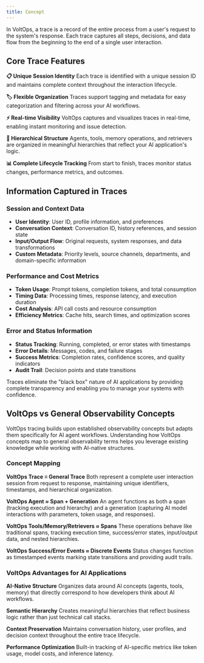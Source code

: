 ```yaml
---
title: Concept
---
```


In VoltOps, a trace is a record of the entire process from a user's request to the system's response. Each trace captures all steps, decisions, and data flow from the beginning to the end of a single user interaction.

## Core Trace Features

**📋 Unique Session Identity**
Each trace is identified with a unique session ID and maintains complete context throughout the interaction lifecycle.

**🏷️ Flexible Organization**
Traces support tagging and metadata for easy categorization and filtering across your AI workflows.

**⚡ Real-time Visibility**
VoltOps captures and visualizes traces in real-time, enabling instant monitoring and issue detection.

**🔗 Hierarchical Structure**
Agents, tools, memory operations, and retrievers are organized in meaningful hierarchies that reflect your AI application's logic.

**📊 Complete Lifecycle Tracking**
From start to finish, traces monitor status changes, performance metrics, and outcomes.

## Information Captured in Traces

### Session and Context Data

- **User Identity**: User ID, profile information, and preferences
- **Conversation Context**: Conversation ID, history references, and session state
- **Input/Output Flow**: Original requests, system responses, and data transformations
- **Custom Metadata**: Priority levels, source channels, departments, and domain-specific information

### Performance and Cost Metrics

- **Token Usage**: Prompt tokens, completion tokens, and total consumption
- **Timing Data**: Processing times, response latency, and execution duration
- **Cost Analysis**: API call costs and resource consumption
- **Efficiency Metrics**: Cache hits, search times, and optimization scores

### Error and Status Information

- **Status Tracking**: Running, completed, or error states with timestamps
- **Error Details**: Messages, codes, and failure stages
- **Success Metrics**: Completion rates, confidence scores, and quality indicators
- **Audit Trail**: Decision points and state transitions

Traces eliminate the "black box" nature of AI applications by providing complete transparency and enabling you to manage your systems with confidence.

## VoltOps vs General Observability Concepts

VoltOps tracing builds upon established observability concepts but adapts them specifically for AI agent workflows. Understanding how VoltOps concepts map to general observability terms helps you leverage existing knowledge while working with AI-native structures.

### Concept Mapping

**VoltOps Trace ≡ General Trace**
Both represent a complete user interaction session from request to response, maintaining unique identifiers, timestamps, and hierarchical organization.

**VoltOps Agent ≈ Span + Generation**
An agent functions as both a span (tracking execution and hierarchy) and a generation (capturing AI model interactions with parameters, token usage, and responses).

**VoltOps Tools/Memory/Retrievers ≈ Spans**
These operations behave like traditional spans, tracking execution time, success/error states, input/output data, and nested hierarchies.

**VoltOps Success/Error Events ≈ Discrete Events**
Status changes function as timestamped events marking state transitions and providing audit trails.

### VoltOps Advantages for AI Applications

**AI-Native Structure**
Organizes data around AI concepts (agents, tools, memory) that directly correspond to how developers think about AI workflows.

**Semantic Hierarchy**
Creates meaningful hierarchies that reflect business logic rather than just technical call stacks.

**Context Preservation**
Maintains conversation history, user profiles, and decision context throughout the entire trace lifecycle.

**Performance Optimization**
Built-in tracking of AI-specific metrics like token usage, model costs, and inference latency.
